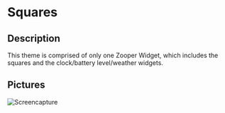 # Squares

## Description
This theme is comprised of only one Zooper Widget, which includes the squares and the clock/battery level/weather widgets.

## Pictures
![Screencapture](https://676339784.github.io/Rice/Squares/Screenshot_2015-04-05-23-08-54.png "Screencapture")
